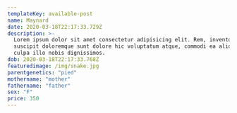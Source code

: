 ```yaml
---
templateKey: available-post
name: Maynard
date: 2020-03-18T22:17:33.729Z
description: >-
  Lorem ipsum dolor sit amet consectetur adipisicing elit. Rem, inventore
  suscipit doloremque sunt dolore hic voluptatum atque, commodi ea aliquam nulla
  culpa illo nobis dignissimos.
dob: 2020-03-18T22:17:33.768Z
featuredimage: /img/snake.jpg
parentgenetics: "pied"
mothername: "mother"
fathername: "father"
sex: "F"
price: 350
---
```

